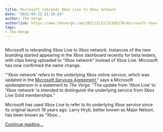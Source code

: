 ```yaml
---
title: Microsoft rebrands Xbox Live to Xbox network
date: "2021-03-22 21:16:24"
author: The Verge
authorlink: https://www.theverge.com/2021/3/22/22345276/microsoft-xbox-live-network-rebrand-name-change
tags:
- The-Verge
---
```

<figure>
      <img alt="" src="https://cdn.vox-cdn.com/thumbor/6ddmRo2OP7DilKgcwwrj4q8XRHc=/100x0:1180x720/1310x873/cdn.vox-cdn.com/uploads/chorus_image/image/69008528/xbox_live_1280.0.png" />
    </figure>

  <p id="KHEpwd">Microsoft is rebranding Xbox Live to Xbox network. Instances of the new branding started appearing in the Xbox dashboard recently for beta testers, with clips being uploaded to “Xbox network” instead of Xbox Live. Microsoft has now confirmed the name change.</p>
<p id="sVbi3S">“’Xbox network’ refers to the underlying Xbox online service, which was updated in the <a href="https://nam12.safelinks.protection.outlook.com/?url=https%3A%2F%2Fwww.microsoft.com%2Fen-us%2Fservicesagreement&amp;data=04%7C01%7Calexis.crofts%40assemblyinc.com%7C094de9662ca64e088b0208d8ed5e29c2%7Cb824bfb3918e43c2bb1cdcc1ba40a82b%7C0%7C0%7C637520336003048746%7CUnknown%7CTWFpbGZsb3d8eyJWIjoiMC4wLjAwMDAiLCJQIjoiV2luMzIiLCJBTiI6Ik1haWwiLCJXVCI6Mn0%3D%7C1000&amp;sdata=Bp37ZUQU5G%2BIyqTGXisJA%2BfmuchnPzK%2F31zNfvmSTmE%3D&amp;reserved=0">Microsoft Services Agreement</a>,” says a Microsoft spokesperson in a statement to <em>The Verge</em>. “The update from ‘Xbox Live’ to ‘Xbox network’ is intended to distinguish the underlying service from Xbox Live Gold memberships.”</p>
<p id="6DYK03">Microsoft has used Xbox Live to refer to its underlying Xbox service since its original launch 18 years ago. Larry Hryb, better known as Major Nelson, has been known as “Xbox...</p>
  <p>
    <a href="https://www.theverge.com/2021/3/22/22345276/microsoft-xbox-live-network-rebrand-name-change">Continue reading&hellip;</a>
  </p>